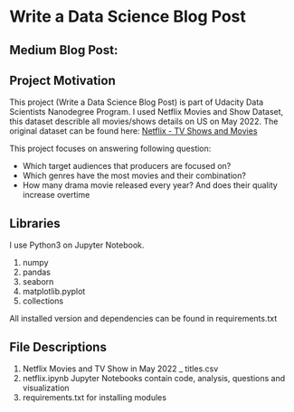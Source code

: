# Write a Data Science Blog Post

## Medium Blog Post: 

## Project Motivation

This project (Write a Data Science Blog Post) is part of Udacity Data Scientists Nanodegree Program. I used Netflix Movies and Show Dataset, this dataset describle all movies/shows details on US on May 2022. The original dataset can be found here: [Netflix - TV Shows and Movies](https://www.kaggle.com/datasets/victorsoeiro/netflix-tv-shows-and-movies)

This project focuses on answering following question: 
- Which target audiences that producers are focused on?
- Which genres have the most movies and their combination?
- How many drama movie released every year? And does their quality increase overtime

## Libraries
I use Python3 on Jupyter Notebook.
1. numpy
2. pandas
3. seaborn
4. matplotlib.pyplot
5. collections

All installed version and dependencies can be found in requirements.txt

## File Descriptions
1. Netflix Movies and TV Show in May 2022 _ titles.csv
2. netflix.ipynb Jupyter Notebooks contain code, analysis, questions and visualization
3. requirements.txt for installing modules
